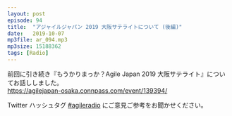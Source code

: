 ```yaml
---
layout: post
episode: 94
title:  "アジャイルジャパン 2019 大阪サテライトについて (後編)"
date:   2019-10-07
mp3file: ar_094.mp3
mp3size: 15188362
tags: [Radio]
---
```


前回に引き続き『もうかりまっか？Agile Japan 2019 大阪サテライト』についてお話ししました。  
https://agilejapan-osaka.connpass.com/event/139394/  

Twitter ハッシュタグ [#agileradio](https://twitter.com/intent/tweet?hashtags=agileradio) にご意見ご参考をお聞かせください。


